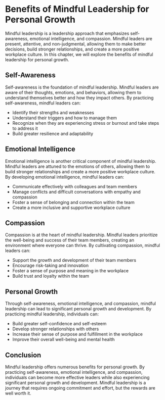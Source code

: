 Benefits of Mindful Leadership for Personal Growth
=============================================================================================

Mindful leadership is a leadership approach that emphasizes self-awareness, emotional intelligence, and compassion. Mindful leaders are present, attentive, and non-judgmental, allowing them to make better decisions, build stronger relationships, and create a more positive workplace culture. In this chapter, we will explore the benefits of mindful leadership for personal growth.

Self-Awareness
--------------

Self-awareness is the foundation of mindful leadership. Mindful leaders are aware of their thoughts, emotions, and behaviors, allowing them to understand themselves better and how they impact others. By practicing self-awareness, mindful leaders can:

* Identify their strengths and weaknesses
* Understand their triggers and how to manage them
* Recognize when they are experiencing stress or burnout and take steps to address it
* Build greater resilience and adaptability

Emotional Intelligence
----------------------

Emotional intelligence is another critical component of mindful leadership. Mindful leaders are attuned to the emotions of others, allowing them to build stronger relationships and create a more positive workplace culture. By developing emotional intelligence, mindful leaders can:

* Communicate effectively with colleagues and team members
* Manage conflicts and difficult conversations with empathy and compassion
* Foster a sense of belonging and connection within the team
* Create a more inclusive and supportive workplace culture

Compassion
----------

Compassion is at the heart of mindful leadership. Mindful leaders prioritize the well-being and success of their team members, creating an environment where everyone can thrive. By cultivating compassion, mindful leaders can:

* Support the growth and development of their team members
* Encourage risk-taking and innovation
* Foster a sense of purpose and meaning in the workplace
* Build trust and loyalty within the team

Personal Growth
---------------

Through self-awareness, emotional intelligence, and compassion, mindful leadership can lead to significant personal growth and development. By practicing mindful leadership, individuals can:

* Build greater self-confidence and self-esteem
* Develop stronger relationships with others
* Increase their sense of purpose and fulfillment in the workplace
* Improve their overall well-being and mental health

Conclusion
----------

Mindful leadership offers numerous benefits for personal growth. By practicing self-awareness, emotional intelligence, and compassion, individuals can become more effective leaders while also experiencing significant personal growth and development. Mindful leadership is a journey that requires ongoing commitment and effort, but the rewards are well worth it.
